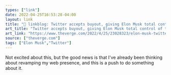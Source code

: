 ```yaml
---
types: ["link"]
date: 2022-04-25T16:53:28-04:00
layout: link
title: "🔗 linkblog: Twitter accepts buyout, giving Elon Musk total control of the company - The Verge'"
art_title: "Twitter accepts buyout, giving Elon Musk total control of the company - The Verge"
art_link: "https://www.theverge.com/2022/4/25/23028323/elon-musk-twitter-offer-buyout-hostile-takeover-ownership"
source: ["theverge.com"]
tags: ["Elon Musk","Twitter"]
---
```

Not excited about this, but the good news is that I've already been thinking about revamping my web presence, and this is a push to do something about it.
